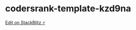 # codersrank-template-kzd9na

[Edit on StackBlitz ⚡️](https://stackblitz.com/edit/codersrank-template-kzd9na)